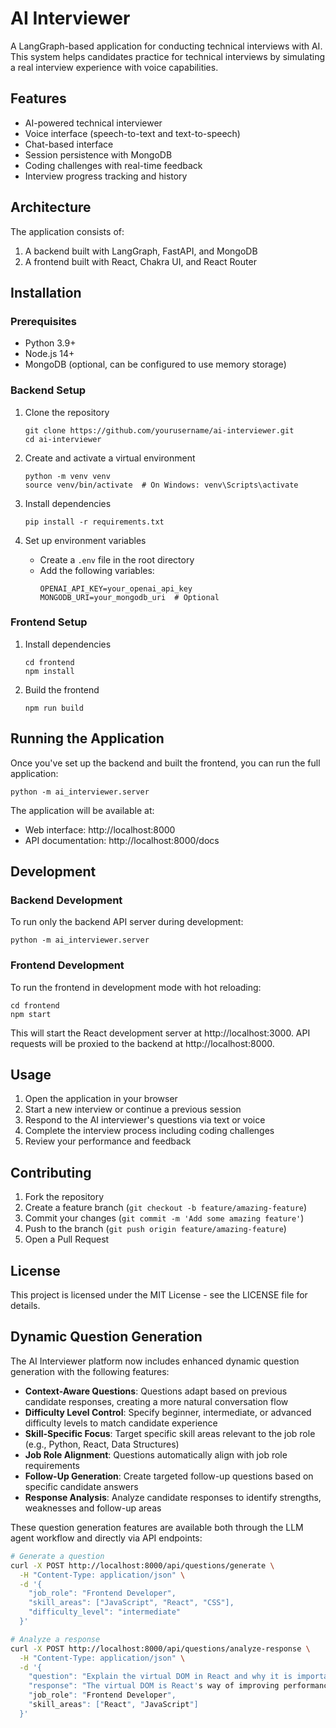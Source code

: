 # AI Interviewer

A LangGraph-based application for conducting technical interviews with AI. This system helps candidates practice for technical interviews by simulating a real interview experience with voice capabilities.

## Features

- AI-powered technical interviewer 
- Voice interface (speech-to-text and text-to-speech)
- Chat-based interface
- Session persistence with MongoDB
- Coding challenges with real-time feedback
- Interview progress tracking and history

## Architecture

The application consists of:
1. A backend built with LangGraph, FastAPI, and MongoDB
2. A frontend built with React, Chakra UI, and React Router

## Installation

### Prerequisites

- Python 3.9+
- Node.js 14+
- MongoDB (optional, can be configured to use memory storage)

### Backend Setup

1. Clone the repository
   ```
   git clone https://github.com/yourusername/ai-interviewer.git
   cd ai-interviewer
   ```

2. Create and activate a virtual environment
   ```
   python -m venv venv
   source venv/bin/activate  # On Windows: venv\Scripts\activate
   ```

3. Install dependencies
   ```
   pip install -r requirements.txt
   ```

4. Set up environment variables
   - Create a `.env` file in the root directory
   - Add the following variables:
     ```
     OPENAI_API_KEY=your_openai_api_key
     MONGODB_URI=your_mongodb_uri  # Optional
     ```

### Frontend Setup

1. Install dependencies
   ```
   cd frontend
   npm install
   ```

2. Build the frontend
   ```
   npm run build
   ```

## Running the Application

Once you've set up the backend and built the frontend, you can run the full application:

```
python -m ai_interviewer.server
```

The application will be available at:
- Web interface: http://localhost:8000
- API documentation: http://localhost:8000/docs

## Development

### Backend Development

To run only the backend API server during development:

```
python -m ai_interviewer.server
```

### Frontend Development

To run the frontend in development mode with hot reloading:

```
cd frontend
npm start
```

This will start the React development server at http://localhost:3000. API requests will be proxied to the backend at http://localhost:8000.

## Usage

1. Open the application in your browser
2. Start a new interview or continue a previous session
3. Respond to the AI interviewer's questions via text or voice
4. Complete the interview process including coding challenges
5. Review your performance and feedback

## Contributing

1. Fork the repository
2. Create a feature branch (`git checkout -b feature/amazing-feature`)
3. Commit your changes (`git commit -m 'Add some amazing feature'`)
4. Push to the branch (`git push origin feature/amazing-feature`)
5. Open a Pull Request

## License

This project is licensed under the MIT License - see the LICENSE file for details.

## Dynamic Question Generation

The AI Interviewer platform now includes enhanced dynamic question generation with the following features:

- **Context-Aware Questions**: Questions adapt based on previous candidate responses, creating a more natural conversation flow
- **Difficulty Level Control**: Specify beginner, intermediate, or advanced difficulty levels to match candidate experience
- **Skill-Specific Focus**: Target specific skill areas relevant to the job role (e.g., Python, React, Data Structures)
- **Job Role Alignment**: Questions automatically align with job role requirements
- **Follow-Up Generation**: Create targeted follow-up questions based on specific candidate answers
- **Response Analysis**: Analyze candidate responses to identify strengths, weaknesses and follow-up areas

These question generation features are available both through the LLM agent workflow and directly via API endpoints:

```bash
# Generate a question
curl -X POST http://localhost:8000/api/questions/generate \
  -H "Content-Type: application/json" \
  -d '{
    "job_role": "Frontend Developer",
    "skill_areas": ["JavaScript", "React", "CSS"],
    "difficulty_level": "intermediate"
  }'

# Analyze a response
curl -X POST http://localhost:8000/api/questions/analyze-response \
  -H "Content-Type: application/json" \
  -d '{
    "question": "Explain the virtual DOM in React and why it is important.",
    "response": "The virtual DOM is React's way of improving performance...",
    "job_role": "Frontend Developer",
    "skill_areas": ["React", "JavaScript"]
  }'
```
